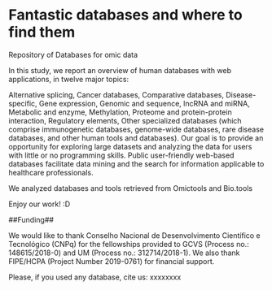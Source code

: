 # Fantastic databases and where to find them

Repository of Databases for omic data


In this study, we report an overview of human databases with web applications, in twelve major topics:

Alternative splicing,
Cancer databases,
Comparative databases,
Disease-specific,
Gene expression,
Genomic and sequence,
lncRNA and miRNA,
Metabolic and enzyme,
Methylation,
Proteome and protein-protein interaction,
Regulatory elements,
Other specialized databases (which comprise immunogenetic databases, genome-wide databases, rare disease databases, and other human tools and databases).
Our goal is to provide an opportunity for exploring large datasets and analyzing the data for users with little or no programming skills. Public user-friendly web-based databases facilitate data mining and the search for information applicable to healthcare professionals.

We analyzed databases and tools retrieved from Omictools and Bio.tools

Enjoy our work! :D

##Funding##

We would like to thank Conselho Nacional de Desenvolvimento Científico e Tecnológico (CNPq) for the fellowships provided to GCVS (Process no.: 148615/2018-0) and UM (Process no.: 312714/2018-1). We also thank FIPE/HCPA (Project Number 2019-0761) for financial support.


Please, if you used any database, cite us: xxxxxxxx
